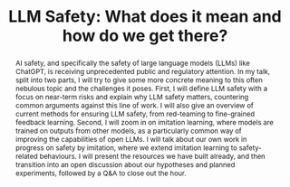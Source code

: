 ---
title: "LLM Safety: What does it mean and how do we get there?"
abstract: AI safety, and specifically the safety of large language models (LLMs) like ChatGPT, is receiving unprecedented public and regulatory attention. In my talk, split into two parts, I will try to give some more concrete meaning to this often nebulous topic and the challenges it poses. First, I will define LLM safety with a focus on near-term risks and explain why LLM safety matters, countering common arguments against this line of work. I will also give an overview of current methods for ensuring LLM safety, from red-teaming to fine-grained feedback learning. Second, I will zoom in on imitation learning, where models are trained on outputs from other models, as a particularly common way of improving the capabilities of open LLMs. I will talk about our own work in progress on safety by imitation, where we extend imitation learning to safety-related behaviours. I will present the resources we have built already, and then transition into an open discussion about our hypotheses and planned experiments, followed by a Q&A to close out the hour.
speaker: Paul Röttger<br/>
     PostDoc in MilaNLP Lab at Bocconi University
bio: Paul is a postdoctoral researcher in Dirk Hovy‘s MilaNLP Lab at Bocconi University. His work is located at the intersection of computation, language and society. Right now, he is particularly interested in evaluating and aligning social values in large generative language models, and, by extension, in AI safety. Before coming to Milan, he completed his PhD at the University of Oxford, where he worked on improving the evaluation and effectiveness of large language models for hate speech detection. For more info, please visit <a href="https://paulrottger.com/ ">Paul’s website</a>.
website: https://paulrottger.com/
time: November 8, 2023; 11:00–12:00
location: Akademiestr. 7, room 218A (meeting room)
roomfinder: https://mainlp.github.io/contact/
img: assets/img/paul-rottger.jpeg
imgalt: Portrait of Paul Röttger
imgside: right
anchor: 2023-11-08-paul-röttger
---
